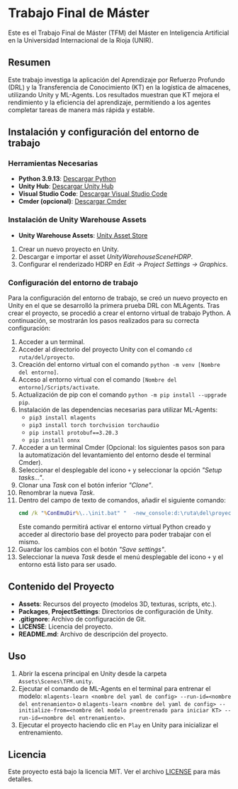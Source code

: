 # Trabajo Final de Máster

Este es el Trabajo Final de Máster (TFM) del Máster en Inteligencia Artificial en la Universidad Internacional de la Rioja (UNIR).

## Resumen

Este trabajo investiga la aplicación del Aprendizaje por Refuerzo Profundo (DRL) y la Transferencia de Conocimiento (KT) en la logística de almacenes, utilizando Unity y ML-Agents. Los resultados muestran que KT mejora el rendimiento y la eficiencia del aprendizaje, permitiendo a los agentes completar tareas de manera más rápida y estable.

## Instalación y configuración del entorno de trabajo

### Herramientas Necesarias

- **Python 3.9.13**: [Descargar Python](https://www.python.org/downloads/release/python-3913/)
- **Unity Hub**: [Descargar Unity Hub](https://unity.com/es/download)
- **Visual Studio Code**: [Descargar Visual Studio Code](https://code.visualstudio.com/download)
- **Cmder (opcional)**: [Descargar Cmder](https://cmder.app/)

### Instalación de Unity Warehouse Assets

- **Unity Warehouse Assets**: [Unity Asset Store](https://assetstore.unity.com/packages/3d/environments/industrial/unity-warehouse-276394)

1. Crear un nuevo proyecto en Unity.
2. Descargar e importar el asset *UnityWarehouseSceneHDRP*.
3. Configurar el renderizado HDRP en *Edit -> Project Settings -> Graphics*.

### Configuración del entorno de trabajo

Para la configuración del entorno de trabajo, se creó un nuevo proyecto en Unity en el que se desarrolló la primera prueba DRL con MLAgents. Tras crear el proyecto, se procedió a crear el entorno virtual de trabajo Python. A continuación, se mostrarán los pasos realizados para su correcta configuración:

1. Acceder a un terminal.
2. Acceder al directorio del proyecto Unity con el comando `cd ruta/del/proyecto`.
3. Creación del entorno virtual con el comando `python -m venv [Nombre del entorno]`.
4. Acceso al entorno virtual con el comando `[Nombre del entorno]/Scripts/activate`.
5. Actualización de pip con el comando `python -m pip install --upgrade pip`.
6. Instalación de las dependencias necesarias para utilizar ML-Agents:
    - `pip3 install mlagents`
    - `pip3 install torch torchvision torchaudio`
    - `pip install protobuf==3.20.3`
    - `pip install onnx`
7. Acceder a un terminal Cmder (Opcional: los siguientes pasos son para la automatización del levantamiento del entorno desde el terminal Cmder).
8. Seleccionar el desplegable del icono `+` y seleccionar la opción *"Setup tasks..."*.
9. Clonar una *Task* con el botón inferior *"Clone"*.
10. Renombrar la nueva *Task*.
11. Dentro del campo de texto de comandos, añadir el siguiente comando:
    ```cmd
    cmd /k "%ConEmuDir%\..\init.bat" "  -new_console:d:\ruta\del\proyecto\[nombre del entorno]\Scripts" && activate && cd ruta\del\proyecto\
    ```
    Este comando permitirá activar el entorno virtual Python creado y acceder al directorio base del proyecto para poder trabajar con el mismo.
12. Guardar los cambios con el botón *"Save settings"*.
13. Seleccionar la nueva *Task* desde el menú desplegable del icono `+` y el entorno está listo para ser usado.

## Contenido del Proyecto

- **Assets**: Recursos del proyecto (modelos 3D, texturas, scripts, etc.).
- **Packages**, **ProjectSettings**: Directorios de configuración de Unity.
- **.gitignore**: Archivo de configuración de Git.
- **LICENSE**: Licencia del proyecto.
- **README.md**: Archivo de descripción del proyecto.

## Uso

1. Abrir la escena principal en Unity desde la carpeta `Assets\Scenes\TFM.unity`.
2. Ejecutar el comando de ML-Agents en el terminal para entrenar el modelo: `mlagents-learn <nombre del yaml de config> --run-id=<nombre del entrenamiento>` o `mlagents-learn <nombre del yaml de config> --initialize-from=<nombre del modelo preentrenado para iniciar KT> --run-id=<nombre del entrenamiento>`.
3. Ejecutar el proyecto haciendo clic en `Play` en Unity para inicializar el entrenamiento.


## Licencia

Este proyecto está bajo la licencia MIT. Ver el archivo [LICENSE](LICENSE) para más detalles.
